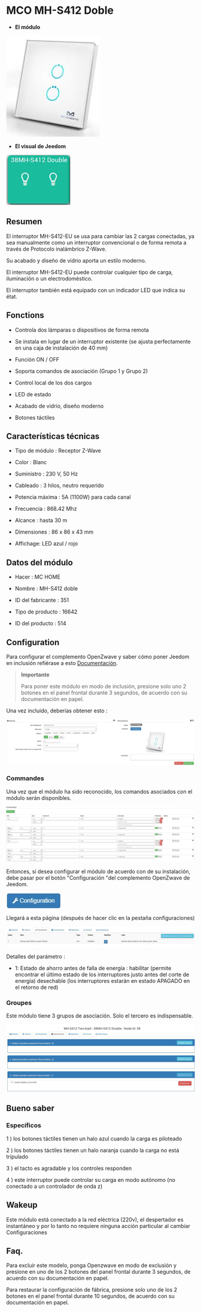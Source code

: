 MCO MH-S412 Doble
==================

-   **El módulo**

![module](images/mco.mhs412/module.jpg)

-   **El visual de Jeedom**

![vuedefaut1](images/mco.mhs412/vuedefaut1.jpg)

Resumen
------


El interruptor MH-S412-EU se usa para cambiar las 2 cargas conectadas,
ya sea manualmente como un interruptor convencional o de forma remota a través de
Protocolo inalámbrico Z-Wave.

Su acabado y diseño de vidrio aporta un estilo moderno.

El interruptor MH-S412-EU puede controlar cualquier tipo de carga,
iluminación o un electrodoméstico.

El interruptor también está equipado con un indicador LED que indica su
état.

Fonctions
---------

-   Controla dos lámparas o dispositivos de forma remota

-   Se instala en lugar de un interruptor existente (se ajusta
    perfectamente en una caja de instalación de 40 mm)

-   Función ON / OFF

-   Soporta comandos de asociación (Grupo 1 y Grupo 2)

-   Control local de los dos cargos

-   LED de estado

-   Acabado de vidrio, diseño moderno

-   Botones táctiles

Características técnicas
---------------------------

-   Tipo de módulo : Receptor Z-Wave

-   Color : Blanc

-   Suministro : 230 V, 50 Hz

-   Cableado : 3 hilos, neutro requerido

-   Potencia máxima : 5A (1100W) para cada canal

-   Frecuencia : 868.42 Mhz

-   Alcance : hasta 30 m

-   Dimensiones : 86 x 86 x 43 mm

-   Affichage: LED azul / rojo

Datos del módulo
-----------------

-   Hacer : MC HOME

-   Nombre : MH-S412 doble

-   ID del fabricante : 351

-   Tipo de producto : 16642

-   ID del producto : 514

Configuration
-------------

Para configurar el complemento OpenZwave y saber cómo poner Jeedom en
inclusión refiérase a esto
[Documentación](https://doc.jeedom.com/es_ES/plugins/automation%20protocol/openzwave/).

> **Importante**
>
> Para poner este módulo en modo de inclusión, presione solo uno
> 2 botones en el panel frontal durante 3 segundos, de acuerdo con su
> documentación en papel.

Una vez incluido, deberías obtener esto :

![Plugin Zwave](images/mco.mhs412/information.jpg)

### Commandes

Una vez que el módulo ha sido reconocido, los comandos asociados con el módulo serán
disponibles.

![Comandos](images/mco.mhs412/commandes.jpg)

Entonces, si desea configurar el módulo de acuerdo con
de su instalación, debe pasar por el botón
"Configuración "del complemento OpenZwave de Jeedom.

![Configuración plugin Zwave](images/plugin/bouton_configuration.jpg)

Llegará a esta página (después de hacer clic en la pestaña
configuraciones)

![Config1](images/mco.mhs412/config1.jpg)

Detalles del parámetro :

-   1: Estado de ahorro antes de falla de energía : habilitar (permite encontrar
    el último estado de los interruptores justo antes del corte de energía)
    desechable (los interruptores estarán en estado APAGADO en el retorno de red)

### Groupes

Este módulo tiene 3 grupos de asociación. Solo el tercero es
indispensable.

![Groupe](images/mco.mhs412/groupe.jpg)

Bueno saber
------------

### Específicos

1 \) los botones táctiles tienen un halo azul cuando la carga
es piloteado

2 \) los botones táctiles tienen un halo naranja cuando la carga
no está tripulado

3 \) el tacto es agradable y los controles responden

4 \) este interruptor puede controlar su carga en modo autónomo (no
conectado a un controlador de onda z)

Wakeup
------

Este módulo está conectado a la red eléctrica (220v), el despertador es instantáneo
y por lo tanto no requiere ninguna acción particular al cambiar
Configuraciones

Faq.
------

Para excluir este modelo, ponga Openzwave en modo de exclusión y presione
en uno de los 2 botones del panel frontal durante 3 segundos, de acuerdo con su
documentación en papel.

Para restaurar la configuración de fábrica, presione solo uno de los 2 botones
en el panel frontal durante 10 segundos, de acuerdo con su documentación en papel.
